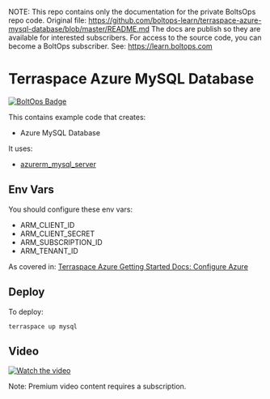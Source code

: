 <!-- note marker start -->
NOTE: This repo contains only the documentation for the private BoltsOps repo code.
Original file: https://github.com/boltops-learn/terraspace-azure-mysql-database/blob/master/README.md
The docs are publish so they are available for interested subscribers.
For access to the source code, you can become a BoltOps subscriber.
See: https://learn.boltops.com

<!-- note marker end -->

# Terraspace Azure MySQL Database

[![BoltOps Badge](https://img.boltops.com/boltops/badges/boltops-badge.png)](https://www.boltops.com)

This contains example code that creates:

* Azure MySQL Database

It uses:

* [azurerm_mysql_server](https://registry.terraform.io/providers/hashicorp/azurerm/latest/docs/resources/mysql_server)

## Env Vars

You should configure these env vars:

* ARM_CLIENT_ID
* ARM_CLIENT_SECRET
* ARM_SUBSCRIPTION_ID
* ARM_TENANT_ID

As covered in: [Terraspace Azure Getting Started Docs: Configure Azure](https://terraspace.cloud/docs/learn/azure/configure/)

## Deploy

To deploy:

    terraspace up mysql

## Video

[![Watch the video](https://uploads-learn.boltops.com/lxo869pq3h0gqc31yo0pn8a5eww3)](https://learn.boltops.com/courses/terraspace-azure/lessons/terraspace-azure-mysql-database)

Note: Premium video content requires a subscription.
